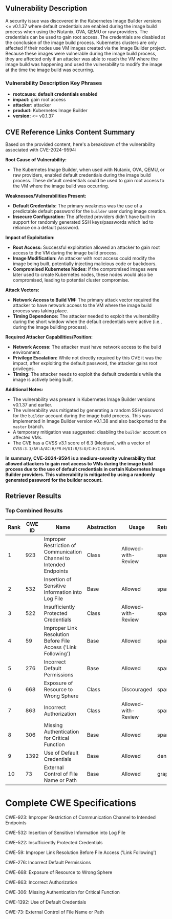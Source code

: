 ## Vulnerability Description
A security issue was discovered in the Kubernetes Image Builder versions <= v0.1.37 where default credentials are enabled during the image build process when using the Nutanix, OVA, QEMU or raw providers. The credentials can be used to gain root access. The credentials are disabled at the conclusion of the image build process. Kubernetes clusters are only affected if their nodes use VM images created via the Image Builder project. Because these images were vulnerable during the image build process, they are affected only if an attacker was able to reach the VM where the image build was happening and used the vulnerability to modify the image at the time the image build was occurring.

### Vulnerability Description Key Phrases
- **rootcause:** **default credentials enabled**
- **impact:** gain root access
- **attacker:** attacker
- **product:** Kubernetes Image Builder
- **version:** <= v0.1.37

## CVE Reference Links Content Summary
Based on the provided content, here's a breakdown of the vulnerability associated with CVE-2024-9594:

**Root Cause of Vulnerability:**

*   The Kubernetes Image Builder, when used with Nutanix, OVA, QEMU, or raw providers, enabled default credentials during the image build process. These default credentials could be used to gain root access to the VM where the image build was occurring.

**Weaknesses/Vulnerabilities Present:**

*   **Default Credentials:** The primary weakness was the use of a predictable default password for the `builder` user during image creation.
*   **Insecure Configuration:** The affected providers didn't have built-in support for randomly generated SSH keys/passwords which led to reliance on a default password.

**Impact of Exploitation:**

*   **Root Access:** Successful exploitation allowed an attacker to gain root access to the VM during the image build process.
*   **Image Modification:** An attacker with root access could modify the image being built, potentially injecting malicious code or backdoors.
*   **Compromised Kubernetes Nodes**: If the compromised images were later used to create Kubernetes nodes, these nodes would also be compromised, leading to potential cluster compromise.

**Attack Vectors:**

*   **Network Access to Build VM:** The primary attack vector required the attacker to have network access to the VM where the image build process was taking place.
*   **Timing Dependence:** The attacker needed to exploit the vulnerability during the short window when the default credentials were active (i.e., during the image building process).

**Required Attacker Capabilities/Position:**

*   **Network Access:**  The attacker must have network access to the build environment.
*   **Privilege Escalation:** While not directly required by this CVE it was the impact, after exploiting the default password, the attacker gains root privileges.
*   **Timing:** The attacker needs to exploit the default credentials while the image is actively being built.

**Additional Notes:**

*   The vulnerability was present in Kubernetes Image Builder versions v0.1.37 and earlier.
*   The vulnerability was mitigated by generating a random SSH password for the `builder` account during the image build process. This was implemented in  Image Builder version v0.1.38 and also backported to the `master` branch.
*   A temporary mitigation was suggested: disabling the `builder` account on affected VMs.
*   The CVE has a CVSS v3.1 score of 6.3 (Medium), with a vector of `CVSS:3.1/AV:A/AC:H/PR:H/UI:R/S:U/C:H/I:H/A:H`.

**In summary, CVE-2024-9594 is a medium-severity vulnerability that allowed attackers to gain root access to VMs during the image build process due to the use of default credentials in certain Kubernetes Image Builder providers. This vulnerability is mitigated by using a randomly generated password for the builder account.**

## Retriever Results

### Top Combined Results

| Rank | CWE ID | Name | Abstraction | Usage  | Retrievers | Individual Scores |
|------|--------|------|-------------|-------|------------|-------------------|
| 1 | 923 | Improper Restriction of Communication Channel to Intended Endpoints | Class | Allowed-with-Review | sparse | 0.707 |
| 2 | 532 | Insertion of Sensitive Information into Log File | Base | Allowed | sparse | 0.695 |
| 3 | 522 | Insufficiently Protected Credentials | Class | Allowed-with-Review | sparse | 0.646 |
| 4 | 59 | Improper Link Resolution Before File Access ('Link Following') | Base | Allowed | sparse | 0.637 |
| 5 | 276 | Incorrect Default Permissions | Base | Allowed | sparse | 0.625 |
| 6 | 668 | Exposure of Resource to Wrong Sphere | Class | Discouraged | sparse | 0.625 |
| 7 | 863 | Incorrect Authorization | Class | Allowed-with-Review | sparse | 0.618 |
| 8 | 306 | Missing Authentication for Critical Function | Base | Allowed | sparse | 0.617 |
| 9 | 1392 | Use of Default Credentials | Base | Allowed | dense | 0.516 |
| 10 | 73 | External Control of File Name or Path | Base | Allowed | graph | 0.002 |



# Complete CWE Specifications

CWE-923: Improper Restriction of Communication Channel to Intended Endpoints

CWE-532: Insertion of Sensitive Information into Log File

CWE-522: Insufficiently Protected Credentials

CWE-59: Improper Link Resolution Before File Access ('Link Following')

CWE-276: Incorrect Default Permissions

CWE-668: Exposure of Resource to Wrong Sphere

CWE-863: Incorrect Authorization

CWE-306: Missing Authentication for Critical Function

CWE-1392: Use of Default Credentials

CWE-73: External Control of File Name or Path
